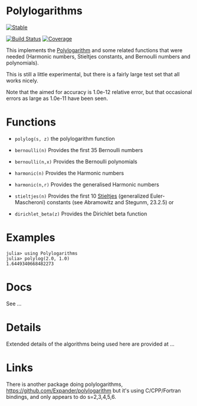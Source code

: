 # Polylogarithms

[![Stable](https://img.shields.io/badge/docs-stable-blue.svg)](https://mroughan.github.io/Polylogarithms.jl/stable)
<!-- [![Dev](https://img.shields.io/badge/docs-dev-blue.svg)](https://matthew.roughan@adelaide.edu.au.github.io/Polylogarithms.jl/dev) -->
[![Build Status](https://travis-ci.com/mroughan/Polylogarithms.jl.svg?branch=master)](https://travis-ci.com/mroughan/Polylogarithms.jl)
[![Coverage](https://codecov.io/gh/mroughan/Polylogarithms.jl/branch/master/graph/badge.svg)](https://codecov.io/gh/mroughan/Polylogarithms.jl)

This implements the
[Polylogarithm](https://en.wikipedia.org/wiki/Polylogarithm#Relationship_to_other_functions)
and some related functions that were needed (Harmonic numbers,
Stieltjes constants, and Bernoulli numbers and polynomials).

This is still a little experimental, but there is a fairly large test
set that all works nicely.

Note that the aimed for accuracy is 1.0e-12 relative error, but that
occasional errors as large as 1.0e-11 have been seen. 

# Functions

 + `polylog(s, z)` the polylogarithm function
 
 + `bernoulli(n)`  Provides the first 35 Bernoulli numbers
 + `bernoulli(n,x)`  Provides the Bernoulli polynomials
 
 + `harmonic(n)` Provides the Harmonic numbers
 + `harmonic(n,r)` Provides the generalised Harmonic numbers
 
 + `stieltjes(n)` Provides the first 10 [Stieltjes](https://en.wikipedia.org/wiki/Stieltjes_constants) (generalized Euler-Mascheroni) constants (see Abramowitz and Stegunm, 23.2.5) or 
 
 + `dirichlet_beta(z)` Provides the Dirichlet beta function
 

# Examples

```
julia> using Polylogarithms
julia> polylog(2.0, 1.0)
1.6449340668482273
```


# Docs

See ...

# Details

Extended details of the algorithms being used here are provided at ...



# Links

There is another package doing polylogarithms,
https://github.com/Expander/polylogarithm 
but it's using C/CPP/Fortran
bindings, and only appears to do s=2,3,4,5,6.
